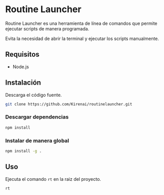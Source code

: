 # Routine Launcher

Routine Launcher es una herramienta de línea de comandos que permite ejecutar scripts de manera programada.

Evita la necesidad de abrir la terminal y ejecutar los scripts manualmente.

## Requisitos
- Node.js

## Instalación

Descarga el código fuente.

```bash
git clone https://github.com/Kirenai/routinelauncher.git
```

### Descargar dependencias

```bash
npm install
```

### Instalar de manera global

```bash
npm install -g .
```

## Uso

Ejecuta el comando `rt` en la raiz del proyecto.

```bash
rt
```